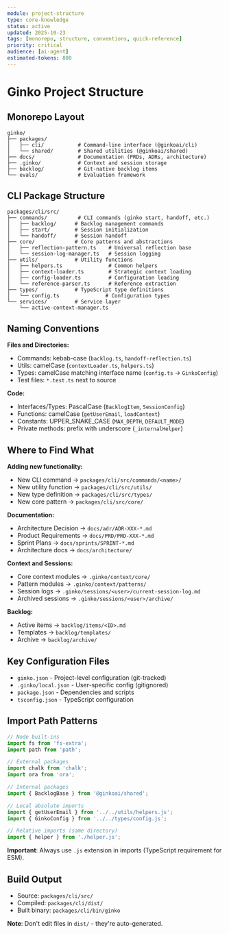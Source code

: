 ```yaml
---
module: project-structure
type: core-knowledge
status: active
updated: 2025-10-23
tags: [monorepo, structure, conventions, quick-reference]
priority: critical
audience: [ai-agent]
estimated-tokens: 800
---
```


# Ginko Project Structure

## Monorepo Layout

```
ginko/
├── packages/
│   ├── cli/           # Command-line interface (@ginkoai/cli)
│   └── shared/        # Shared utilities (@ginkoai/shared)
├── docs/              # Documentation (PRDs, ADRs, architecture)
├── .ginko/            # Context and session storage
├── backlog/           # Git-native backlog items
└── evals/             # Evaluation framework
```

## CLI Package Structure

```
packages/cli/src/
├── commands/          # CLI commands (ginko start, handoff, etc.)
│   ├── backlog/      # Backlog management commands
│   ├── start/        # Session initialization
│   └── handoff/      # Session handoff
├── core/             # Core patterns and abstractions
│   ├── reflection-pattern.ts    # Universal reflection base
│   └── session-log-manager.ts   # Session logging
├── utils/            # Utility functions
│   ├── helpers.ts               # Common helpers
│   ├── context-loader.ts        # Strategic context loading
│   ├── config-loader.ts         # Configuration loading
│   └── reference-parser.ts      # Reference extraction
├── types/            # TypeScript type definitions
│   └── config.ts               # Configuration types
└── services/         # Service layer
    └── active-context-manager.ts
```

## Naming Conventions

**Files and Directories:**
- Commands: kebab-case (`backlog.ts`, `handoff-reflection.ts`)
- Utils: camelCase (`contextLoader.ts`, `helpers.ts`)
- Types: camelCase matching interface name (`config.ts` → `GinkoConfig`)
- Test files: `*.test.ts` next to source

**Code:**
- Interfaces/Types: PascalCase (`BacklogItem`, `SessionConfig`)
- Functions: camelCase (`getUserEmail`, `loadContext`)
- Constants: UPPER_SNAKE_CASE (`MAX_DEPTH`, `DEFAULT_MODE`)
- Private methods: prefix with underscore (`_internalHelper`)

## Where to Find What

**Adding new functionality:**
- New CLI command → `packages/cli/src/commands/<name>/`
- New utility function → `packages/cli/src/utils/`
- New type definition → `packages/cli/src/types/`
- New core pattern → `packages/cli/src/core/`

**Documentation:**
- Architecture Decision → `docs/adr/ADR-XXX-*.md`
- Product Requirements → `docs/PRD/PRD-XXX-*.md`
- Sprint Plans → `docs/sprints/SPRINT-*.md`
- Architecture docs → `docs/architecture/`

**Context and Sessions:**
- Core context modules → `.ginko/context/core/`
- Pattern modules → `.ginko/context/patterns/`
- Session logs → `.ginko/sessions/<user>/current-session-log.md`
- Archived sessions → `.ginko/sessions/<user>/archive/`

**Backlog:**
- Active items → `backlog/items/<ID>.md`
- Templates → `backlog/templates/`
- Archive → `backlog/archive/`

## Key Configuration Files

- `ginko.json` - Project-level configuration (git-tracked)
- `.ginko/local.json` - User-specific config (gitignored)
- `package.json` - Dependencies and scripts
- `tsconfig.json` - TypeScript configuration

## Import Path Patterns

```typescript
// Node built-ins
import fs from 'fs-extra';
import path from 'path';

// External packages
import chalk from 'chalk';
import ora from 'ora';

// Internal packages
import { BacklogBase } from '@ginkoai/shared';

// Local absolute imports
import { getUserEmail } from '../../utils/helpers.js';
import { GinkoConfig } from '../../types/config.js';

// Relative imports (same directory)
import { helper } from './helper.js';
```

**Important**: Always use `.js` extension in imports (TypeScript requirement for ESM).

## Build Output

- Source: `packages/cli/src/`
- Compiled: `packages/cli/dist/`
- Built binary: `packages/cli/bin/ginko`

**Note**: Don't edit files in `dist/` - they're auto-generated.
